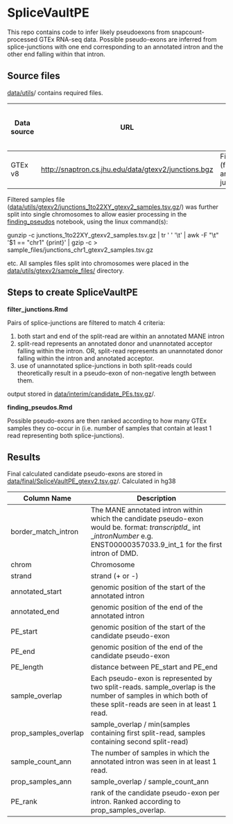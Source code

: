 # SpliceVaultPE

This repo contains code to infer likely pseudoexons from snapcount-processed GTEx RNA-seq data. Possible pseudo-exons are inferred from splice-junctions with one end corresponding to an annotated intron and the other end falling within that intron. 

## Source files

[data/utils](data/utils)/ contains required files. 

| Data source | URL                                                  | Notes                                                        | Where to place the file? |
| ----------- | ---------------------------------------------------- | ------------------------------------------------------------ | ------------------------ |
| GTEx v8     | http://snaptron.cs.jhu.edu/data/gtexv2/junctions.bgz | Filtered to chromosomes 1-22, X, Y (filename junctions_1to22XY_gtexv2.tsv.gz and junctions_1to22XY_gtexv2_samples.tsv.gz) | src / gtex /             |

Filtered samples file ([data/utils/gtexv2/junctions_1to22XY_gtexv2_samples.tsv.gz](data/utils/gtexv2/junctions_1to22XY_gtexv2_samples.tsv.gz)/) was further split into single chromosomes to allow easier processing in the [finding_pseudos](finding_pseudos.Rmd) notebook, using the linux command(s):

gunzip -c junctions_1to22XY_gtexv2_samples.tsv.gz | tr ' ' '\t' | awk -F "\t" '$1 == "chr1" {print}' | gzip -c > sample_files/junctions_chr1_gtexv2_samples.tsv.gz

etc. All samples files split into chromosomes were placed in the [data/utils/gtexv2/sample_files/](data/utils/gtexv2/sample_files/) directory. 

## Steps to create SpliceVaultPE

**filter_junctions.Rmd**

Pairs of splice-junctions are filtered to match 4 criteria: 

1. both start and end of the split-read are within an annotated MANE intron
2. split-read represents an annotated donor and unannotated acceptor falling within the intron. OR, split-read represents an unannotated donor falling within the intron and annotated acceptor.
3. use of unannotated splice-junctions in both split-reads could theoretically result in a pseudo-exon of non-negative length between them. 

output stored in [data/interim/candidate_PEs.tsv.gz](data/interim/candidate_PEs.tsv.gz)/.

**finding_pseudos.Rmd**

Possible pseudo-exons are then ranked according to how many GTEx samples they co-occur in (i.e. number of samples that contain at least 1 read representing both splice-junctions).

## Results

Final calculated candidate pseudo-exons are stored in [data/final/SpliceVaultPE_gtexv2.tsv.gz](data/final/SpliceVaultPE_gtexv2.tsv.gz)/. Calculated in hg38



| Column Name          | Description                                                  |
| -------------------- | ------------------------------------------------------------ |
| border_match_intron  | The MANE annotated intron within which the candidate pseudo-exon would be. format: *transcriptId*_ int _*intronNumber* e.g. ENST00000357033.9_int_1 for the first intron of DMD. |
| chrom                | Chromosome                                                   |
| strand               | strand (+ or -)                                              |
| annotated_start      | genomic position of the start of the annotated intron        |
| annotated_end        | genomic position of the end of the annotated intron          |
| PE_start             | genomic position of the start of the candidate pseudo-exon   |
| PE_end               | genomic position of the end of the candidate pseudo-exon     |
| PE_length            | distance between PE_start and PE_end                         |
| sample_overlap       | Each pseudo-exon is represented by two split-reads. sample_overlap is the number of samples in which both of these split-reads are seen in at least 1 read. |
| prop_samples_overlap | sample_overlap / min(samples containing first split-read, samples containing second split-read) |
| sample_count_ann     | The number of samples in which the annotated intron was seen in at least 1 read. |
| prop_samples_ann     | sample_overlap / sample_count_ann                            |
| PE_rank              | rank of the candidate pseudo-exon per intron. Ranked according to prop_samples_overlap. |



## 
